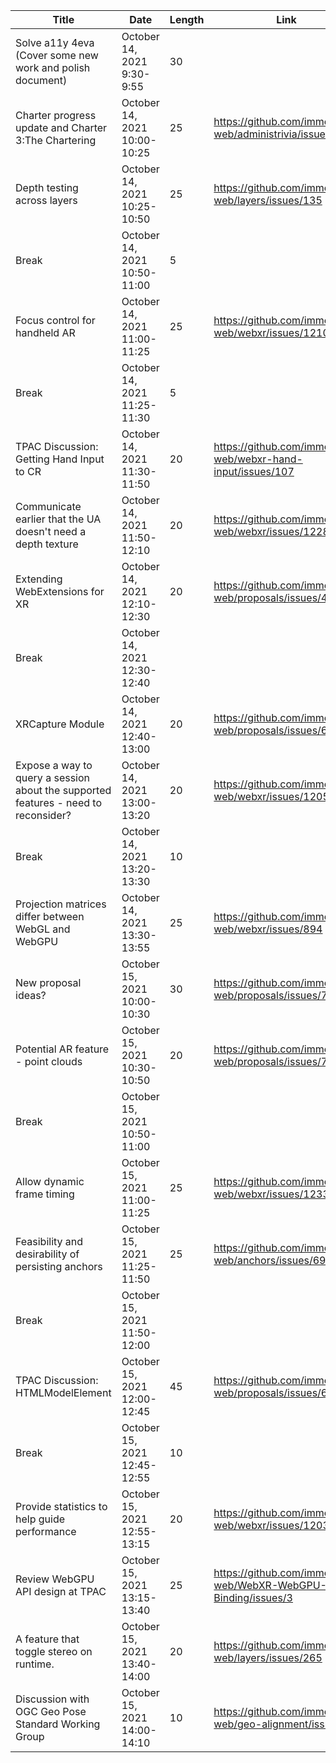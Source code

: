 | Title                                                                              	| Date                         	| Length 	| Link                                                           	| Repo                 	| Rockets 	|
|------------------------------------------------------------------------------------	|------------------------------	|--------	|----------------------------------------------------------------	|----------------------	|---------	|
| Solve a11y 4eva (Cover some new work and polish document)                          	| October 14, 2021 9:30-9:55   	| 30     	|                                                                	| administrivia        	| 2 🚀     	|
| Charter progress update and Charter 3:The Chartering                               	| October 14, 2021 10:00-10:25 	| 25     	| https://github.com/immersive-web/administrivia/issues/166      	| administrivia        	| 1 🚀     	|
| Depth testing across layers                                                        	| October 14, 2021 10:25-10:50 	| 25     	| https://github.com/immersive-web/layers/issues/135             	| layers               	| 1 🚀     	|
| Break                                                                              	| October 14, 2021 10:50-11:00 	| 5      	|                                                                	|                      	|         	|
| Focus control for handheld AR                                                      	| October 14, 2021 11:00-11:25 	| 25     	| https://github.com/immersive-web/webxr/issues/1210             	| webxr                	| 1 🚀     	|
| Break                                                                              	| October 14, 2021 11:25-11:30 	| 5      	|                                                                	|                      	|         	|
| TPAC Discussion: Getting Hand Input to CR                                          	| October 14, 2021 11:30-11:50 	| 20     	| https://github.com/immersive-web/webxr-hand-input/issues/107   	| webxr-hand-input     	| 2 🚀     	|
| Communicate earlier that the UA doesn't need a depth texture                       	| October 14, 2021 11:50-12:10 	| 20     	| https://github.com/immersive-web/webxr/issues/1228             	| webxr                	| 1 🚀     	|
| Extending WebExtensions for XR                                                     	| October 14, 2021 12:10-12:30 	| 20     	| https://github.com/immersive-web/proposals/issues/43           	| proposals            	| 1 🚀     	|
| Break                                                                              	| October 14, 2021 12:30-12:40 	|        	|                                                                	|                      	|         	|
| XRCapture Module                                                                   	| October 14, 2021 12:40-13:00 	| 20     	| https://github.com/immersive-web/proposals/issues/68           	| proposals            	| 3 🚀     	|
| Expose a way to query a session about the supported features - need to reconsider? 	| October 14, 2021 13:00-13:20 	| 20     	| https://github.com/immersive-web/webxr/issues/1205             	| webxr                	| 2 🚀     	|
| Break                                                                              	| October 14, 2021 13:20-13:30 	| 10     	|                                                                	|                      	|         	|
| Projection matrices differ between WebGL and WebGPU                                	| October 14, 2021 13:30-13:55 	| 25     	| https://github.com/immersive-web/webxr/issues/894              	| webxr                	| 1 🚀     	|
| New proposal ideas?                                                                	| October 15, 2021 10:00-10:30 	| 30     	| https://github.com/immersive-web/proposals/issues/70           	| proposals            	| 2 🚀     	|
| Potential AR feature - point clouds                                                	| October 15, 2021 10:30-10:50 	| 20     	| https://github.com/immersive-web/proposals/issues/71           	| proposals            	| 0 🚀     	|
| Break                                                                              	| October 15, 2021 10:50-11:00 	|        	|                                                                	|                      	|         	|
| Allow dynamic frame timing                                                         	| October 15, 2021 11:00-11:25 	| 25     	| https://github.com/immersive-web/webxr/issues/1233             	| webxr                	| 1 🚀     	|
| Feasibility and desirability of persisting anchors                                 	| October 15, 2021 11:25-11:50 	| 25     	| https://github.com/immersive-web/anchors/issues/69             	| anchors              	| 2 🚀     	|
| Break                                                                              	| October 15, 2021 11:50-12:00 	|        	|                                                                	|                      	|         	|
| TPAC Discussion: HTMLModelElement                                                  	| October 15, 2021 12:00-12:45 	| 45     	| https://github.com/immersive-web/proposals/issues/69           	| proposals            	| 4 🚀     	|
| Break                                                                              	| October 15, 2021 12:45-12:55 	| 10     	|                                                                	|                      	|         	|
| Provide statistics to help guide performance                                       	| October 15, 2021 12:55-13:15 	| 20     	| https://github.com/immersive-web/webxr/issues/1203             	| webxr                	| 1 🚀     	|
| Review WebGPU API design at TPAC                                                   	| October 15, 2021 13:15-13:40 	| 25     	| https://github.com/immersive-web/WebXR-WebGPU-Binding/issues/3 	| WebXR-WebGPU-Binding 	| 3 🚀     	|
| A feature that toggle stereo on runtime.                                           	| October 15, 2021 13:40-14:00 	| 20     	| https://github.com/immersive-web/layers/issues/265             	| layers               	| 1 🚀     	|
| Discussion with OGC Geo Pose Standard Working Group                                	| October 15, 2021 14:00-14:10 	| 10     	| https://github.com/immersive-web/geo-alignment/issues/8        	| geo-alignment        	| 2 🚀     	|
